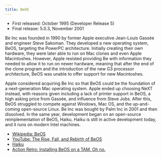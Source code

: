 ```yaml
---
title: BeOS
---
```


- First released: October 1995 (Developer Release 5)
- Final release: 5.0.3, November 2001

Be Inc was founded in 1990 by former Apple executive Jean-Louis Gassée and engineer Steve Sakoman. They developed a new operating system, BeOS, targeting the PowerPC architecture. Initially creating their own hardware, they were later able to run on Mac clones and even Apple Macintoshes. However, Apple resisted providing Be with information they needed to allow it to run on newer hardware, meaning that after the end of the clone program and the introduction of the new G3 processor architecture, BeOS was unable to offer support for new Macintoshes.

Apple considered acquiring Be Inc so that BeOS could be the foundation of a next-generation Mac operating system. Apple ended up choosing NeXT instead, with reasons given including a lack of printer support in BeOS, a high asking price from Gassée, and influence from Steve Jobs. After this, BeOS struggled to compete against Windows, Mac OS, and the up-and-coming open-source Linux. Be Inc was bought by Palm Inc in 2001 and then dissolved. In the same year, development began on an open-source reimplementation of BeOS, Haiku. Haiku is still in active development today, and it runs on modern Intel machines.

- [Wikipedia: BeOS](https://en.wikipedia.org/wiki/BeOS)
- [YouTube: The Rise, Fall, and Rebirth of BeOS](https://youtu.be/u3QoGZRTB_I)
- [Haiku](https://www.haiku-os.org/)
- [Action Retro: Installing BeOS on a TAM. Oh no.](https://youtu.be/UVzrVLRhDrA)
